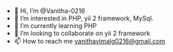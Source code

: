 - 👋 Hi, I’m @Vanitha-0216
- 👀 I’m interested in PHP, yii 2 framework, MySql.
- 🌱 I’m currently learning PHP
- 💞️ I’m looking to collaborate on yii 2 framework
- 📫 How to reach me vanithavimalg0216@gmail.com

<!---
Vanitha-0216/Vanitha-0216 is a ✨ special ✨ repository because its `README.md` (this file) appears on your GitHub profile.
You can click the Preview link to take a look at your changes.
--->
